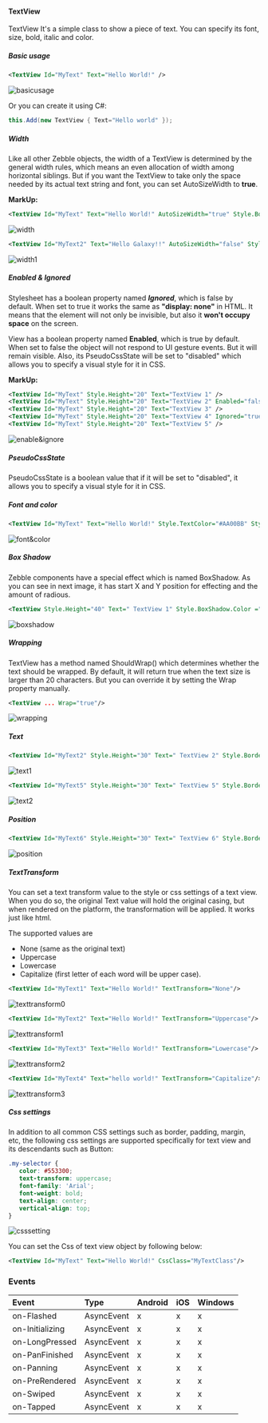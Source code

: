 [basicusage]: https://raw.githubusercontent.com/Geeksltd/Zebble.Docs/master/assets/textview/basicusage.png "Zebble-TextView"
[width]: https://raw.githubusercontent.com/Geeksltd/Zebble.Docs/master/assets/textview/width.png "Zebble-TextView"
[width1]: https://raw.githubusercontent.com/Geeksltd/Zebble.Docs/master/assets/textview/width1.png "Zebble-TextView"
[enable&ignore]: https://raw.githubusercontent.com/Geeksltd/Zebble.Docs/master/assets/textview/enable&ignore.png "Zebble-TextView"
[font&color]: https://raw.githubusercontent.com/Geeksltd/Zebble.Docs/master/assets/textview/font&color.png "Zebble-TextView"
[boxshadow]: https://raw.githubusercontent.com/Geeksltd/Zebble.Docs/master/assets/textview/boxshadow.png "Zebble-TextView"
[text1]: https://raw.githubusercontent.com/Geeksltd/Zebble.Docs/master/assets/textview/text.png "Zebble-TextView"
[text2]: https://raw.githubusercontent.com/Geeksltd/Zebble.Docs/master/assets/textview/text1.png "Zebble-TextView"
[position]: https://raw.githubusercontent.com/Geeksltd/Zebble.Docs/master/assets/textview/position.png "Zebble-TextView"
[texttransform0]: https://raw.githubusercontent.com/Geeksltd/Zebble.Docs/master/assets/textview/texttransform0.png "Zebble-TextView"
[texttransform1]: https://raw.githubusercontent.com/Geeksltd/Zebble.Docs/master/assets/textview/texttransform1.png "Zebble-TextView"
[texttransform2]: https://raw.githubusercontent.com/Geeksltd/Zebble.Docs/master/assets/textview/texttransform2.png "Zebble-TextView"
[texttransform3]: https://raw.githubusercontent.com/Geeksltd/Zebble.Docs/master/assets/textview/texttransform3.png "Zebble-TextView"
[csssetting]: https://raw.githubusercontent.com/Geeksltd/Zebble.Docs/master/assets/textview/csssetting.png "Zebble-TextView"
[wrapping]: https://raw.githubusercontent.com/Geeksltd/Zebble.Docs/master/assets/textview/wrrapping.png "Zebble-TextView"

#### TextView
TextView It's a simple class to show a piece of text. You can specify its font, size, bold, italic and color.

##### Basic usage

```xml
<TextView Id="MyText" Text="Hello World!" />
```

![basicusage]

Or you can create it using C#:

```csharp
this.Add(new TextView { Text="Hello world" });
```

##### Width

Like all other Zebble objects, the width of a TextView is determined by the general width rules, which means an even allocation of width among horizontal siblings. But if you want the TextView to take only the space needed by its actual text string and font, you can set AutoSizeWidth to **true**.

**MarkUp:**

```xml
<TextView Id="MyText" Text="Hello World!" AutoSizeWidth="true" Style.Border.Width="2" />
```
 
![width]

```xml
<TextView Id="MyText2" Text="Hello Galaxy!!" AutoSizeWidth="false" Style.Border.Width="2" />
```
 
![width1]

 
##### Enabled & Ignored

Stylesheet has a boolean property named ***Ignored***, which is false by default. When set to true it works the same as **"display: none"** in HTML. It means that the element will not only be invisible, but also it **won't occupy space** on the screen.

View has a boolean property named **Enabled**, which is true by default. When set to false the object will not respond to UI gesture events. But it will remain visible. Also, its PseudoCssState will be set to "disabled" which allows you to specify a visual style for it in CSS.

**MarkUp:**

```xml
<TextView Id="MyText" Style.Height="20" Text="TextView 1" />
<TextView Id="MyText" Style.Height="20" Text="TextView 2" Enabled="false" />
<TextView Id="MyText" Style.Height="20" Text="TextView 3" />
<TextView Id="MyText" Style.Height="20" Text="TextView 4" Ignored="true"/>
<TextView Id="MyText" Style.Height="20" Text="TextView 5" />
```

![enable&ignore]

##### PseudoCssState

PseudoCssState is a boolean value that if it will be set to "disabled", it allows you to specify a visual style for it in CSS.

##### Font and color

```xml
<TextView Id="MyText" Text="Hello World!" Style.TextColor="#AA00BB" Style.Font.Name="Arial" Style.Font.Bold="true"/>
```

![font&color]

##### Box Shadow

Zebble components have a special effect which is named BoxShadow. As you can see in next image, it has start X and Y position for effecting and the amount of radious.

```xml
<TextView Style.Height="40" Text=" TextView 1" Style.BoxShadow.Color ="red" Style.BoxShadow.BlurRadius="5" Style.BoxShadow.XOffset="5" Style.BoxShadow.YOffset="5" Style.Border="1"/>
```

![boxshadow]

##### Wrapping

TextView has a method named ShouldWrap() which determines whether the text should be wrapped. By default, it will return true when the text size is larger than 20 characters. But you can override it by setting the Wrap property manually.

```xml
<TextView ... Wrap="true"/>
```

![wrapping]
 
##### Text

```xml
<TextView Id="MyText2" Style.Height="30" Text=" TextView 2" Style.Border ="1" Style.TextColor="gold" />
```
 
![text1]

```xml
<TextView Id="MyText5" Style.Height="30" Text=" TextView 5" Style.Border ="1" TextAlignment="Middle" />
```

![text2]

##### Position
 
```xml
<TextView Id="MyText6" Style.Height="30" Text=" TextView 6" Style.Border ="1" Style.X="100" Style.Y="300"/>
```

![position]

##### TextTransform

You can set a text transform value to the style or css settings of a text view. When you do so, the original Text value will hold the original casing, but when rendered on the platform, the transformation will be applied. It works just like html.

The supported values are

- None (same as the original text)
- Uppercase
- Lowercase
- Capitalize (first letter of each word will be upper case).

```xml
<TextView Id="MyText1" Text="Hello World!" TextTransform="None"/>
```
![texttransform0]
```xml
<TextView Id="MyText2" Text="Hello World!" TextTransform="Uppercase"/>
```
![texttransform1]
```xml
<TextView Id="MyText3" Text="Hello World!" TextTransform="Lowercase"/>
```
![texttransform2]
```xml
<TextView Id="MyText4" Text="hello world!" TextTransform="Capitalize"/>
```
![texttransform3]

##### Css settings

In addition to all common CSS settings such as border, padding, margin, etc, the following css settings are supported specifically for text view and its descendants such as Button:

```css
.my-selector {
   color: #553300;
   text-transform: uppercase;
   font-family: 'Arial';
   font-weight: bold;
   text-align: center;
   vertical-align: top;
}
```

![csssetting]

You can set the Css of text view object by following below:

```xml
<TextView Id="MyText" Text="Hello World!" CssClass="MyTextClass"/>
```

### Events
| Event             | Type                                          | Android | iOS | Windows |
| :-----------      | :-----------                                  | :------ | :-- | :------ |
| on-Flashed            | AsyncEvent    | x       | x   | x       |
| on-Initializing            | AsyncEvent    | x       | x   | x       |
| on-LongPressed            | AsyncEvent    | x       | x   | x       |
| on-PanFinished            | AsyncEvent    | x       | x   | x       |
| on-Panning            | AsyncEvent   | x       | x   | x       |
| on-PreRendered            | AsyncEvent    | x       | x   | x       |
| on-Swiped            | AsyncEvent   | x       | x   | x       |
| on-Tapped            | AsyncEvent    | x       | x   | x       |
